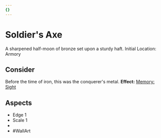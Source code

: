 ```yaml
---
{}
---
```

# Soldier's Axe
A sharpened half-moon of bronze set upon a sturdy haft.
Initial Location: Armory
## Consider
Before the time of iron, this was the conquerer's metal.
**Effect:** [Memory: Sight](https://uadaf.theevilroot.xyz/rowenarium/elements/mem.sight)
## Aspects
- Edge 1
- Scale 1
-  
- #WallArt